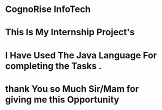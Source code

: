 # CognoRise InfoTech
# This Is My Internship  Project's
# I Have Used The Java Language For completing the Tasks .
# thank You so Much Sir/Mam for giving me this Opportunity
